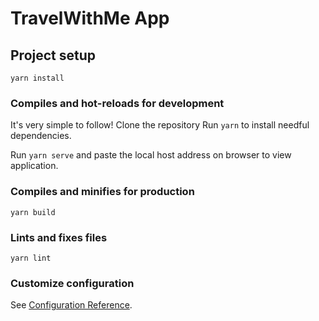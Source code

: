 # TravelWithMe App

## Project setup
```
yarn install
```

### Compiles and hot-reloads for development
It's very simple to follow!
Clone the repository
Run ```yarn``` to install needful dependencies.


Run ```yarn serve``` and paste the local host address on browser to view application.

### Compiles and minifies for production
```
yarn build
```

### Lints and fixes files
```
yarn lint
```

### Customize configuration
See [Configuration Reference](https://cli.vuejs.org/config/).
